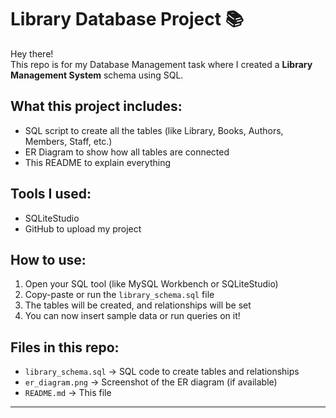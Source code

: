 # Library Database Project 📚

Hey there!  
This repo is for my Database Management task where I created a **Library Management System** schema using SQL.

## What this project includes:
- SQL script to create all the tables (like Library, Books, Authors, Members, Staff, etc.)
- ER Diagram to show how all tables are connected
- This README to explain everything

## Tools I used:
-  SQLiteStudio 
- GitHub to upload my project

## How to use:
1. Open your SQL tool (like MySQL Workbench or SQLiteStudio)
2. Copy-paste or run the `library_schema.sql` file
3. The tables will be created, and relationships will be set
4. You can now insert sample data or run queries on it!

## Files in this repo:
- `library_schema.sql` → SQL code to create tables and relationships
- `er_diagram.png` → Screenshot of the ER diagram (if available)
- `README.md` → This file 




---

